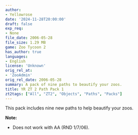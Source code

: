 ```yaml
---
author:
- Yellowrose
date: '2024-11-28T20:00:00'
draft: false
exp_req:
- None
file_date: 2006-05-28
file_size: 1.29 MB
game: Zoo Tycoon 2
has_author: true
languages:
- English
license: 'Unknown'
orig_rel_at:
- 'ZooAdmin'
orig_rel_date: 2006-05-28
summary: A pack of nine paths to beautify your zoos.
title: YR ZT 2 Path Pack 1
zt2tags: ["All", "ZT2", "Objects", "Paths", "Packs"]
---
```

This pack includes nine new paths to help beautify your zoos.  

**Note:**  
- Does not work with AA (RND 1/7/06).
